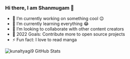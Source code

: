 ### Hi there, I am Shanmugam 👋

- 🔭 I’m currently working on something cool 😉
- 🌱 I’m currently learning everything 😂
- 👯 I’m looking to collaborate with other content creators
- 🎯 2022 Goals: Contribute more to open source projects
- ⚡ Fun fact: I love to read manga

<img align="left" alt="kunaltyagi9 GitHub Stats" src="https://github-readme-stats.vercel.app/api?username=shanmugams425&show_icons=true&hide_border=true" />
